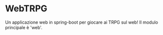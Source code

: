 # WebTRPG
Un applicazione web in spring-boot per giocare ai TRPG sul web!
Il modulo principale è 'web'.